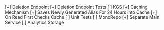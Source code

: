 [+] Deletion Endpoint
[+] Deletion Endpoint Tests
[ ] KGS
    [+] Caching Mechanism
        [+] Saves Newly Generated Alias For 24 Hours into Cache
        [+] On Read First Checks Cache
        [ ] Unit Tests
    [ ] MonoRepo
        [+] Separate Main Service
[ ] Analytics Storage
